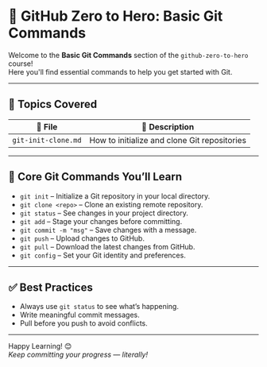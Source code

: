 # 🚀 GitHub Zero to Hero: Basic Git Commands

Welcome to the **Basic Git Commands** section of the `github-zero-to-hero` course!  
Here you'll find essential commands to help you get started with Git.

---

## 🧱 Topics Covered

| 📁 File | 🔧 Description |
|--------|----------------|
| `git-init-clone.md` | How to initialize and clone Git repositories |

---

## 🧰 Core Git Commands You’ll Learn

- `git init` – Initialize a Git repository in your local directory.
- `git clone <repo>` – Clone an existing remote repository.
- `git status` – See changes in your project directory.
- `git add` – Stage your changes before committing.
- `git commit -m "msg"` – Save changes with a message.
- `git push` – Upload changes to GitHub.
- `git pull` – Download the latest changes from GitHub.
- `git config` – Set your Git identity and preferences.

---

## ✅ Best Practices

- Always use `git status` to see what’s happening.
- Write meaningful commit messages.
- Pull before you push to avoid conflicts.

---

Happy Learning! 😊  
*Keep committing your progress — literally!*
